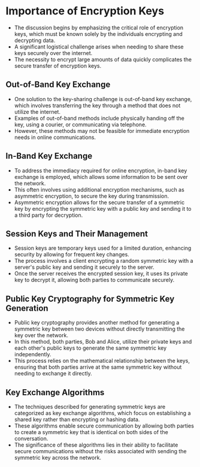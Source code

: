# Importance of Encryption Keys

- The discussion begins by emphasizing the critical role of encryption keys, which must be known solely by the individuals encrypting and decrypting data.
- A significant logistical challenge arises when needing to share these keys securely over the internet.
- The necessity to encrypt large amounts of data quickly complicates the secure transfer of encryption keys.

## Out-of-Band Key Exchange

- One solution to the key-sharing challenge is out-of-band key exchange, which involves transferring the key through a method that does not utilize the internet.
- Examples of out-of-band methods include physically handing off the key, using a courier, or communicating via telephone.
- However, these methods may not be feasible for immediate encryption needs in online communications.

## In-Band Key Exchange

- To address the immediacy required for online encryption, in-band key exchange is employed, which allows some information to be sent over the network.
- This often involves using additional encryption mechanisms, such as asymmetric encryption, to secure the key during transmission.
- Asymmetric encryption allows for the secure transfer of a symmetric key by encrypting the symmetric key with a public key and sending it to a third party for decryption.

## Session Keys and Their Management

- Session keys are temporary keys used for a limited duration, enhancing security by allowing for frequent key changes.
- The process involves a client encrypting a random symmetric key with a server's public key and sending it securely to the server.
- Once the server receives the encrypted session key, it uses its private key to decrypt it, allowing both parties to communicate securely.

## Public Key Cryptography for Symmetric Key Generation

- Public key cryptography provides another method for generating a symmetric key between two devices without directly transmitting the key over the network.
- In this method, both parties, Bob and Alice, utilize their private keys and each other's public keys to generate the same symmetric key independently.
- This process relies on the mathematical relationship between the keys, ensuring that both parties arrive at the same symmetric key without needing to exchange it directly.

## Key Exchange Algorithms

- The techniques described for generating symmetric keys are categorized as key exchange algorithms, which focus on establishing a shared key rather than encrypting or hashing data.
- These algorithms enable secure communication by allowing both parties to create a symmetric key that is identical on both sides of the conversation.
- The significance of these algorithms lies in their ability to facilitate secure communications without the risks associated with sending the symmetric key across the network.

